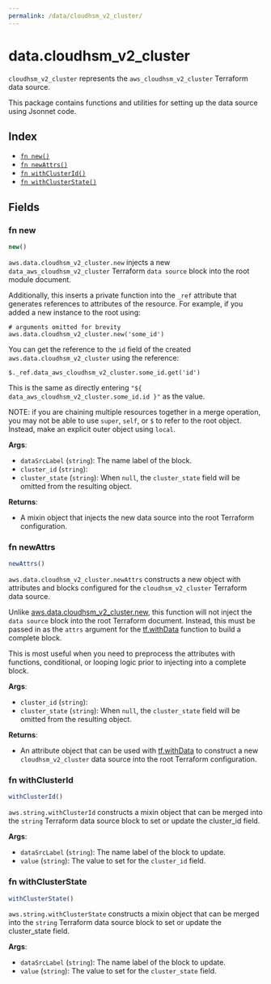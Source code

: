 ```yaml
---
permalink: /data/cloudhsm_v2_cluster/
---
```


# data.cloudhsm_v2_cluster

`cloudhsm_v2_cluster` represents the `aws_cloudhsm_v2_cluster` Terraform data source.



This package contains functions and utilities for setting up the data source using Jsonnet code.


## Index

* [`fn new()`](#fn-new)
* [`fn newAttrs()`](#fn-newattrs)
* [`fn withClusterId()`](#fn-withclusterid)
* [`fn withClusterState()`](#fn-withclusterstate)

## Fields

### fn new

```ts
new()
```


`aws.data.cloudhsm_v2_cluster.new` injects a new `data_aws_cloudhsm_v2_cluster` Terraform `data source`
block into the root module document.

Additionally, this inserts a private function into the `_ref` attribute that generates references to attributes of the
resource. For example, if you added a new instance to the root using:

    # arguments omitted for brevity
    aws.data.cloudhsm_v2_cluster.new('some_id')

You can get the reference to the `id` field of the created `aws.data.cloudhsm_v2_cluster` using the reference:

    $._ref.data_aws_cloudhsm_v2_cluster.some_id.get('id')

This is the same as directly entering `"${ data_aws_cloudhsm_v2_cluster.some_id.id }"` as the value.

NOTE: if you are chaining multiple resources together in a merge operation, you may not be able to use `super`, `self`,
or `$` to refer to the root object. Instead, make an explicit outer object using `local`.

**Args**:
  - `dataSrcLabel` (`string`): The name label of the block.
  - `cluster_id` (`string`): 
  - `cluster_state` (`string`):  When `null`, the `cluster_state` field will be omitted from the resulting object.

**Returns**:
- A mixin object that injects the new data source into the root Terraform configuration.


### fn newAttrs

```ts
newAttrs()
```


`aws.data.cloudhsm_v2_cluster.newAttrs` constructs a new object with attributes and blocks configured for the `cloudhsm_v2_cluster`
Terraform data source.

Unlike [aws.data.cloudhsm_v2_cluster.new](#fn-new), this function will not inject the `data source`
block into the root Terraform document. Instead, this must be passed in as the `attrs` argument for the
[tf.withData](https://github.com/tf-libsonnet/core/tree/main/docs#fn-withdata) function to build a complete block.

This is most useful when you need to preprocess the attributes with functions, conditional, or looping logic prior to
injecting into a complete block.

**Args**:
  - `cluster_id` (`string`): 
  - `cluster_state` (`string`):  When `null`, the `cluster_state` field will be omitted from the resulting object.

**Returns**:
  - An attribute object that can be used with [tf.withData](https://github.com/tf-libsonnet/core/tree/main/docs#fn-withdata) to construct a new `cloudhsm_v2_cluster` data source into the root Terraform configuration.


### fn withClusterId

```ts
withClusterId()
```

`aws.string.withClusterId` constructs a mixin object that can be merged into the `string`
Terraform data source block to set or update the cluster_id field.



**Args**:
  - `dataSrcLabel` (`string`): The name label of the block to update.
  - `value` (`string`): The value to set for the `cluster_id` field.


### fn withClusterState

```ts
withClusterState()
```

`aws.string.withClusterState` constructs a mixin object that can be merged into the `string`
Terraform data source block to set or update the cluster_state field.



**Args**:
  - `dataSrcLabel` (`string`): The name label of the block to update.
  - `value` (`string`): The value to set for the `cluster_state` field.
